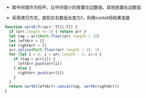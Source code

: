 
* 取中间值作为标杆，比中间值小的放置左边数组，其他放置右边数组

* 采用递归方式，直到左右数组长度为1，利用contat将结果连接

````typescript
function sortK<T>(arr: T[]):T[] {
  if (arr.length <= 1) { return arr }
  let tag = arr[Math.floor(arr.length / 2)]
  let leftArr = []
  let rightArr = []
  arr.splice(Math.floor(arr.length / 2), 1)
  for (let i = 0; i < arr.length - 1; i++) {
    if (tag > arr[i]) {
      leftArr.push(arr[i])
    } else {
      rightArr.push(arr[i])
    }
  }
  return sortK(leftArr).concat(tag, sortK(rightArr))
}

````